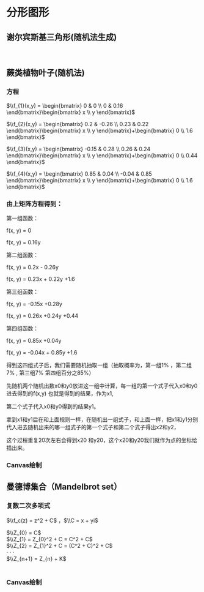 # 分形图形
## 谢尔宾斯基三角形(随机法生成)
<ClientOnly>
  <MTA/>
</ClientOnly>
<br/>

<div style="dispaly:flex">
  <SierpinskiTriangle :width="300"/>
  <SierpinskiTriangle :width="200"/>
  <SierpinskiTriangle speed/>
</div>

## 蕨类植物叶子(随机法)
### 方程
$\\f_{1}(x,y) = \begin{bmatrix}
   0 & 0 \\
   0 & 0.16
\end{bmatrix}\begin{bmatrix}
   x \\
   y
\end{bmatrix}$<br/>

$\\f_{2}(x,y) = \begin{bmatrix}
   0.2 & -0.26 \\
   0.23 & 0.22
\end{bmatrix}\begin{bmatrix}
   x \\
   y
\end{bmatrix}+\begin{bmatrix}
   0 \\
   1.6
\end{bmatrix}$<br/>

$\\f_{3}(x,y) = \begin{bmatrix}
   -0.15 & 0.28 \\
   0.26 & 0.24
\end{bmatrix}\begin{bmatrix}
   x \\
   y
\end{bmatrix}+\begin{bmatrix}
   0 \\
   0.44
\end{bmatrix}$<br/>

$\\f_{4}(x,y) = \begin{bmatrix}
   0.85 & 0.04 \\
   -0.04 & 0.85
\end{bmatrix}\begin{bmatrix}
   x \\
   y
\end{bmatrix}+\begin{bmatrix}
   0 \\
   1.6
\end{bmatrix}$<br/>
### 由上矩阵方程得到：

第一组函数：

f(x, y) = 0

f(x, y) = 0.16y

第二组函数：

f(x, y) = 0.2x - 0.26y

f(x, y) = 0.23x + 0.22y +1.6

第三组函数：

f(x, y) = -0.15x +0.28y

f(x, y) = 0.26x +0.24y +0.44

第四组函数：

f(x, y) = 0.85x +0.04y

f(x, y) = -0.04x + 0.85y +1.6

得到这四组式子后，我们需要随机抽取一组（抽取概率为，第一组1% ，第二组7% , 第三组7% 第四组百分之85%）

先随机两个随机出数x0和y0放进这一组中计算，每一组的第一个式子代入x0和y0进去得到的f(x,y) 也就是得到的结果，作为x1,

第二个式子代入x0和y0得到的结果y1。

拿到x1和y1后在和上面规则一样，在随机出一组式子，和上面一样，把x1和y1分别代入进去随机出来的哪一组式子的第一个式子和第二个式子得出x2和y2，

这个过程重复20次左右会得到x20 和y20，这个x20和y20我们就作为点的坐标给描出来。

### Canvas绘制
<Leaf/>

## 曼德博集合（Mandelbrot set）
### 复数二次多项式
$\\f_c(z) = z^2 + C$ ，$\\C = x + yi$<br/>

$\\Z_{0} = C$<br/>
$\\Z_{1} = Z_{0}^2 + C = C^2 + C$ <br/>
$\\Z_{2} = Z_{1}^2 + C = (C^2 + C)^2 + C$ <br/>
· · · <br/>
$\\Z_{n+1} = Z_{n} + K$<br/>
<br/>
### Canvas绘制
<MandelbrotSet />